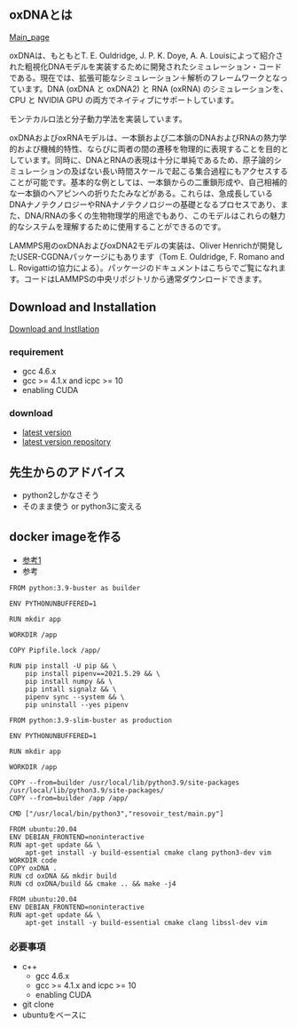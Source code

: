 ## oxDNAとは
[Main_page](https://dna.physics.ox.ac.uk/index.php/Main_Page)  

oxDNAは、もともとT. E. Ouldridge, J. P. K. Doye, A. A. Louisによって紹介された粗視化DNAモデルを実装するために開発されたシミュレーション・コードである。現在では、拡張可能なシミュレーション＋解析のフレームワークとなっています。DNA (oxDNA と oxDNA2) と RNA (oxRNA) のシミュレーションを、CPU と NVIDIA GPU の両方でネイティブにサポートしています。

モンテカルロ法と分子動力学法を実装しています。

oxDNAおよびoxRNAモデルは、一本鎖および二本鎖のDNAおよびRNAの熱力学的および機械的特性、ならびに両者の間の遷移を物理的に表現することを目的としています。同時に、DNAとRNAの表現は十分に単純であるため、原子論的シミュレーションの及ばない長い時間スケールで起こる集合過程にもアクセスすることが可能です。基本的な例としては、一本鎖からの二重鎖形成や、自己相補的な一本鎖のヘアピンへの折りたたみなどがある。これらは、急成長しているDNAナノテクノロジーやRNAナノテクノロジーの基礎となるプロセスであり、また、DNA/RNAの多くの生物物理学的用途でもあり、このモデルはこれらの魅力的なシステムを理解するために使用することができるのです。

LAMMPS用のoxDNAおよびoxDNA2モデルの実装は、Oliver Henrichが開発したUSER-CGDNAパッケージにもあります（Tom E. Ouldridge, F. Romano and L. Rovigattiの協力による）。パッケージのドキュメントはこちらでご覧になれます。コードはLAMMPSの中央リポジトリから通常ダウンロードできます。

## Download and Installation
[Download and Instllation](https://dna.physics.ox.ac.uk/index.php/Download_and_Installation)  
### **requirement**
- gcc 4.6.x
- gcc >= 4.1.x and icpc >= 10
- enabling CUDA 
### **download**
- [latest version](https://sourceforge.net/projects/oxdna/files/latest/download)
- [latest version repository](https://github.com/lorenzo-rovigatti/oxDNA)

## 先生からのアドバイス
- python2しかなさそう
- そのまま使う or python3に変える

## docker imageを作る
- [参考1](https://maku77.github.io/docker/create-image.html)
- 参考
```
FROM python:3.9-buster as builder

ENV PYTHONUNBUFFERED=1

RUN mkdir app

WORKDIR /app

COPY Pipfile.lock /app/

RUN pip install -U pip && \
    pip install pipenv==2021.5.29 && \
    pip install numpy && \
    pip intall signalz && \
    pipenv sync --system && \
    pip uninstall --yes pipenv

FROM python:3.9-slim-buster as production

ENV PYTHONUNBUFFERED=1

RUN mkdir app

WORKDIR /app

COPY --from=builder /usr/local/lib/python3.9/site-packages /usr/local/lib/python3.9/site-packages/
COPY --from=builder /app /app/

CMD ["/usr/local/bin/python3","resovoir_test/main.py"]
```
```
FROM ubuntu:20.04
ENV DEBIAN_FRONTEND=noninteractive 
RUN apt-get update && \
    apt-get install -y build-essential cmake clang python3-dev vim
WORKDIR code
COPY oxDNA .
RUN cd oxDNA && mkdir build 
RUN cd oxDNA/build && cmake .. && make -j4 
```
```
FROM ubuntu:20.04
ENV DEBIAN_FRONTEND=noninteractive
RUN apt-get update && \
    apt-get install -y build-essential cmake clang libssl-dev vim
```

### 必要事項
- c++
    - gcc 4.6.x
    - gcc >= 4.1.x and icpc >= 10
    - enabling CUDA 
- git clone 
- ubuntuをベースに